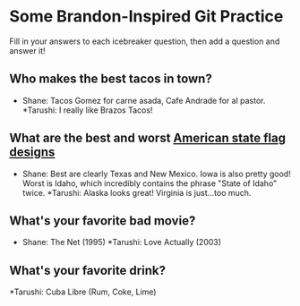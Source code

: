# Some Brandon-Inspired Git Practice
Fill in your answers to each icebreaker question, then add a question and answer it!

## Who makes the best tacos in town? 
* Shane: Tacos Gomez for carne asada, Cafe Andrade for al pastor.
*Tarushi: I really like Brazos Tacos!

## What are the best and worst [American state flag designs](https://en.wikipedia.org/wiki/Flags_of_the_U.S._states_and_territories)
* Shane: Best are clearly Texas and New Mexico. Iowa is also pretty good! Worst is Idaho, which incredibly contains the phrase "State of Idaho" twice. 
*Tarushi: Alaska looks great! Virginia is just...too much.

## What's your favorite bad movie?
* Shane: The Net (1995) 
*Tarushi: Love Actually (2003)

## What's your favorite drink?
*Tarushi: Cuba Libre (Rum, Coke, Lime)